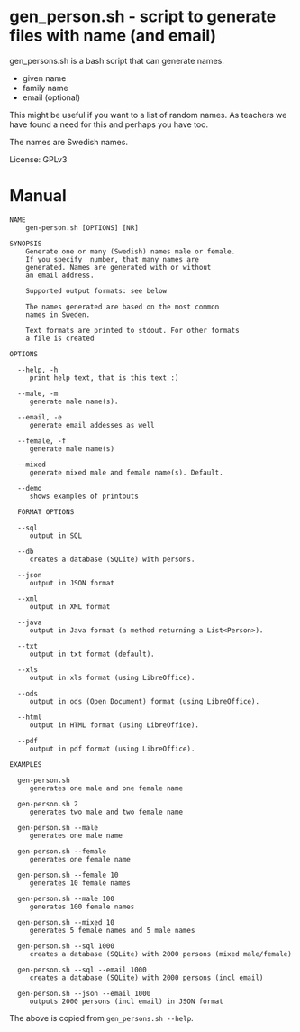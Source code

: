 # gen_person.sh - script to generate files with name (and email)

gen_persons.sh is a bash script that can generate names.

* given name
* family name
* email (optional)

This might be useful if you want to a list of random names. As
teachers we have found a need for this and perhaps you have too.

The names are Swedish names.

License: GPLv3

# Manual

~~~
NAME
    gen-person.sh [OPTIONS] [NR] 

SYNOPSIS
    Generate one or many (Swedish) names male or female.
    If you specify  number, that many names are
    generated. Names are generated with or without
    an email address.

    Supported output formats: see below

    The names generated are based on the most common
    names in Sweden.

    Text formats are printed to stdout. For other formats
    a file is created

OPTIONS

  --help, -h 
     print help text, that is this text :) 

  --male, -m 
     generate male name(s).

  --email, -e 
     generate email addesses as well

  --female, -f 
     generate male name(s)

  --mixed 
     generate mixed male and female name(s). Default.

  --demo 
     shows examples of printouts

  FORMAT OPTIONS

  --sql 
     output in SQL

  --db 
     creates a database (SQLite) with persons.

  --json 
     output in JSON format

  --xml 
     output in XML format

  --java 
     output in Java format (a method returning a List<Person>).

  --txt 
     output in txt format (default).

  --xls 
     output in xls format (using LibreOffice).

  --ods 
     output in ods (Open Document) format (using LibreOffice).

  --html 
     output in HTML format (using LibreOffice).

  --pdf 
     output in pdf format (using LibreOffice).

EXAMPLES

  gen-person.sh
     generates one male and one female name

  gen-person.sh 2
     generates two male and two female name

  gen-person.sh --male
     generates one male name

  gen-person.sh --female
     generates one female name

  gen-person.sh --female 10
     generates 10 female names

  gen-person.sh --male 100
     generates 100 female names

  gen-person.sh --mixed 10
     generates 5 female names and 5 male names

  gen-person.sh --sql 1000
     creates a database (SQLite) with 2000 persons (mixed male/female)

  gen-person.sh --sql --email 1000
     creates a database (SQLite) with 2000 persons (incl email)

  gen-person.sh --json --email 1000
     outputs 2000 persons (incl email) in JSON format

~~~

The above is copied from ```gen_persons.sh --help```.

